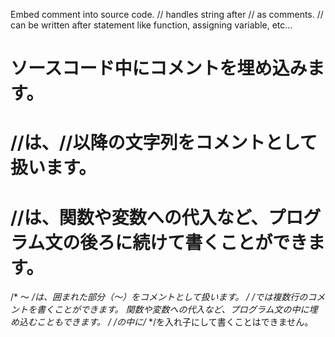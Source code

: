 Embed comment into source code.
// handles string after // as comments.
// can be written after statement like function, assigning variable, etc...

# ソースコード中にコメントを埋め込みます。
# //は、//以降の文字列をコメントとして扱います。
# //は、関数や変数への代入など、プログラム文の後ろに続けて書くことができます。
/* 〜 */は、囲まれた部分（〜）をコメントとして扱います。
/* */では複数行のコメントを書くことができます。
関数や変数への代入など、プログラム文の中に埋め込むこともできます。
/* */の中に/* */を入れ子にして書くことはできません。
